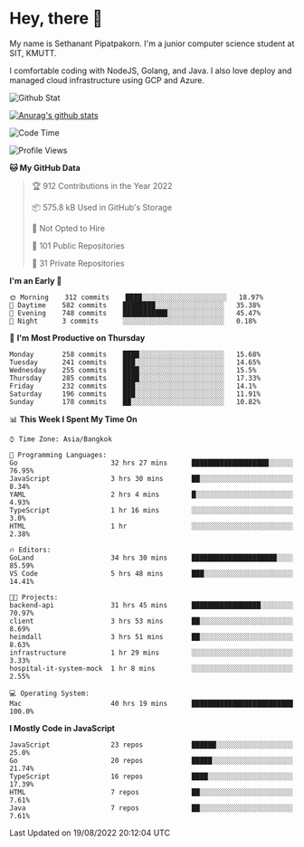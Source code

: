 # Hey, there 🙌
My name is Sethanant Pipatpakorn. I'm a junior computer science student at SIT, KMUTT.

I comfortable coding with NodeJS, Golang, and Java. I also love deploy and managed cloud infrastructure using GCP and Azure.

![Github Stat](https://github-profile-summary-cards.vercel.app/api/cards/profile-details?username=thetkpark&theme=dracula)

[![Anurag's github stats](https://github-readme-stats.vercel.app/api?username=thetkpark&count_private=true&show_icons=true&theme=tokyonight)](https://github.com/anuraghazra/github-readme-stats)

<!--START_SECTION:waka-->
![Code Time](http://img.shields.io/badge/Code%20Time-723%20hrs%2047%20mins-blue)

![Profile Views](http://img.shields.io/badge/Profile%20Views-0-blue)

**🐱 My GitHub Data** 

> 🏆 912 Contributions in the Year 2022
 > 
> 📦 575.8 kB Used in GitHub's Storage 
 > 
> 🚫 Not Opted to Hire
 > 
> 📜 101 Public Repositories 
 > 
> 🔑 31 Private Repositories  
 > 
**I'm an Early 🐤** 

```text
🌞 Morning    312 commits    ████░░░░░░░░░░░░░░░░░░░░░   18.97% 
🌆 Daytime    582 commits    ████████░░░░░░░░░░░░░░░░░   35.38% 
🌃 Evening    748 commits    ███████████░░░░░░░░░░░░░░   45.47% 
🌙 Night      3 commits      ░░░░░░░░░░░░░░░░░░░░░░░░░   0.18%

```
📅 **I'm Most Productive on Thursday** 

```text
Monday       258 commits    ████░░░░░░░░░░░░░░░░░░░░░   15.68% 
Tuesday      241 commits    ███░░░░░░░░░░░░░░░░░░░░░░   14.65% 
Wednesday    255 commits    ████░░░░░░░░░░░░░░░░░░░░░   15.5% 
Thursday     285 commits    ████░░░░░░░░░░░░░░░░░░░░░   17.33% 
Friday       232 commits    ███░░░░░░░░░░░░░░░░░░░░░░   14.1% 
Saturday     196 commits    ███░░░░░░░░░░░░░░░░░░░░░░   11.91% 
Sunday       178 commits    ██░░░░░░░░░░░░░░░░░░░░░░░   10.82%

```


📊 **This Week I Spent My Time On** 

```text
⌚︎ Time Zone: Asia/Bangkok

💬 Programming Languages: 
Go                       32 hrs 27 mins      ███████████████████░░░░░░   76.95% 
JavaScript               3 hrs 30 mins       ██░░░░░░░░░░░░░░░░░░░░░░░   8.34% 
YAML                     2 hrs 4 mins        █░░░░░░░░░░░░░░░░░░░░░░░░   4.93% 
TypeScript               1 hr 16 mins        ░░░░░░░░░░░░░░░░░░░░░░░░░   3.0% 
HTML                     1 hr                ░░░░░░░░░░░░░░░░░░░░░░░░░   2.38%

🔥 Editors: 
GoLand                   34 hrs 30 mins      █████████████████████░░░░   85.59% 
VS Code                  5 hrs 48 mins       ███░░░░░░░░░░░░░░░░░░░░░░   14.41%

🐱‍💻 Projects: 
backend-api              31 hrs 45 mins      █████████████████░░░░░░░░   70.97% 
client                   3 hrs 53 mins       ██░░░░░░░░░░░░░░░░░░░░░░░   8.69% 
heimdall                 3 hrs 51 mins       ██░░░░░░░░░░░░░░░░░░░░░░░   8.63% 
infrastructure           1 hr 29 mins        ░░░░░░░░░░░░░░░░░░░░░░░░░   3.33% 
hospital-it-system-mock  1 hr 8 mins         ░░░░░░░░░░░░░░░░░░░░░░░░░   2.55%

💻 Operating System: 
Mac                      40 hrs 19 mins      █████████████████████████   100.0%

```

**I Mostly Code in JavaScript** 

```text
JavaScript               23 repos            ██████░░░░░░░░░░░░░░░░░░░   25.0% 
Go                       20 repos            █████░░░░░░░░░░░░░░░░░░░░   21.74% 
TypeScript               16 repos            ████░░░░░░░░░░░░░░░░░░░░░   17.39% 
HTML                     7 repos             ██░░░░░░░░░░░░░░░░░░░░░░░   7.61% 
Java                     7 repos             ██░░░░░░░░░░░░░░░░░░░░░░░   7.61%

```



 Last Updated on 19/08/2022 20:12:04 UTC
<!--END_SECTION:waka-->
